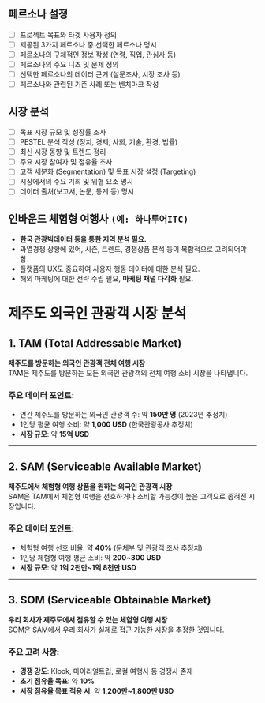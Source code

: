 ## **페르소나 설정**  
- [ ] 프로젝트 목표와 타겟 사용자 정의  
- [ ] 제공된 3가지 페르소나 중 선택한 페르소나 명시  
- [ ] 페르소나의 구체적인 정보 작성 (연령, 직업, 관심사 등)  
- [ ] 페르소나의 주요 니즈 및 문제 정의  
- [ ] 선택한 페르소나의 데이터 근거 (설문조사, 시장 조사 등)  
- [ ] 페르소나와 관련된 기존 사례 또는 벤치마크 작성  

## **시장 분석**  
- [ ] 목표 시장 규모 및 성장률 조사  
- [ ] PESTEL 분석 작성 (정치, 경제, 사회, 기술, 환경, 법률)  
- [ ] 최신 시장 동향 및 트렌드 정리  
- [ ] 주요 시장 참여자 및 점유율 조사  
- [ ] 고객 세분화 (Segmentation) 및 목표 시장 설정 (Targeting)  
- [ ] 시장에서의 주요 기회 및 위협 요소 명시  
- [ ] 데이터 출처(보고서, 논문, 통계 등) 명시  

## **인바운드 체험형 여행사** `(예: 하나투어ITC)`

- **한국 관광빅데이터 등을 통한 지역 분석 필요.**
- 과열경쟁 상황에 있어, 시즌, 트렌드, 경쟁상품 분석 등이 복합적으로 고려되어야 함.
- 플랫폼의 UX도 중요하여 사용자 행동 데이터에 대한 분석 필요.
- 해외 마케팅에 대한 전략 수립 필요, **마케팅 채널 다각화** 필요.

 
# 제주도 외국인 관광객 시장 분석

## 1. TAM (Total Addressable Market)
**제주도를 방문하는 외국인 관광객 전체 여행 시장**  
TAM은 제주도를 방문하는 모든 외국인 관광객의 전체 여행 소비 시장을 나타냅니다.

### 주요 데이터 포인트:
- 연간 제주도를 방문하는 외국인 관광객 수: 약 **150만 명** (2023년 추정치)
- 1인당 평균 여행 소비: 약 **1,000 USD** (한국관광공사 추정치)
- **시장 규모**: 약 **15억 USD**

---

## 2. SAM (Serviceable Available Market)
**제주도에서 체험형 여행 상품을 원하는 외국인 관광객 시장**  
SAM은 TAM에서 체험형 여행을 선호하거나 소비할 가능성이 높은 고객으로 좁혀진 시장입니다.

### 주요 데이터 포인트:
- 체험형 여행 선호 비율: 약 **40%** (문체부 및 관광객 조사 추정치)
- 1인당 체험형 여행 평균 소비: 약 **200~300 USD**
- **시장 규모**: 약 **1억 2천만~1억 8천만 USD**

---

## 3. SOM (Serviceable Obtainable Market)
**우리 회사가 제주도에서 점유할 수 있는 체험형 여행 시장**  
SOM은 SAM에서 우리 회사가 실제로 접근 가능한 시장을 추정한 것입니다.

### 주요 고려 사항:
- **경쟁 강도**: Klook, 마이리얼트립, 로컬 여행사 등 경쟁사 존재
- **초기 점유율 목표**: 약 **10%**
- **시장 점유율 목표 적용 시**: 약 **1,200만~1,800만 USD**


